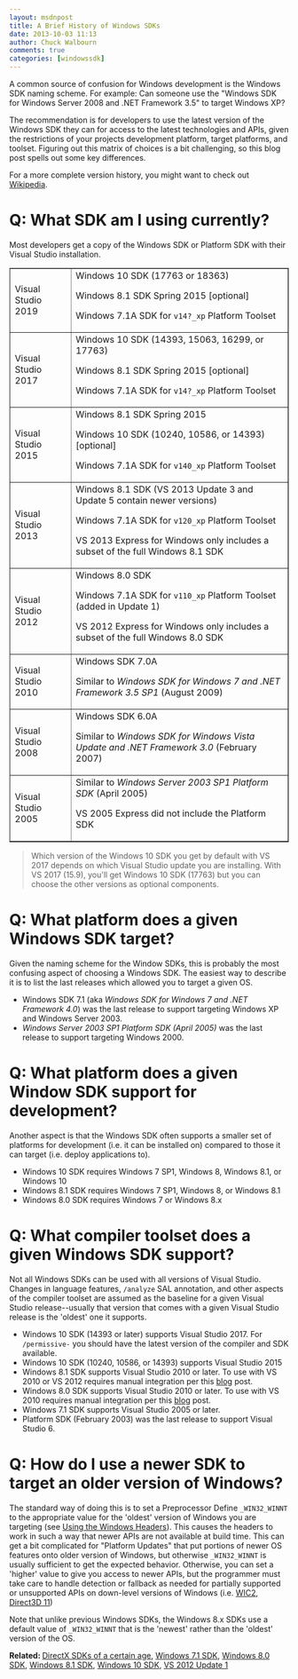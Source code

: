 ```yaml
---
layout: msdnpost
title: A Brief History of Windows SDKs
date: 2013-10-03 11:13
author: Chuck Walbourn
comments: true
categories: [windowssdk]
---
```

A common source of confusion for Windows development is the Windows SDK naming scheme. For example: Can someone use the "Windows SDK for Windows Server 2008 and .NET Framework 3.5" to target Windows XP?
<!--more-->

The recommendation is for developers to use the latest version of the Windows SDK they can for access to the latest technologies and APIs, given the restrictions of your projects development platform, target platforms, and toolset. Figuring out this matrix of choices is a bit challenging, so this blog post spells out some key differences.

For a more complete version history, you might want to check out <a href="http://en.wikipedia.org/wiki/Microsoft_Windows_SDK">Wikipedia</a>.

<h1>Q: What SDK am I using currently?</h1>

Most developers get a copy of the Windows SDK or Platform SDK with their Visual Studio installation.
<table border="1">
<tbody>
<tr>
<td>Visual Studio 2019</td>
<td>Windows 10 SDK (17763 or 18363)

Windows 8.1 SDK Spring 2015 [optional]

Windows 7.1A SDK for ``v14?_xp`` Platform Toolset</td>
</tr>
<tr>
<td>Visual Studio 2017</td>
<td>Windows 10 SDK (14393, 15063, 16299, or 17763)

Windows 8.1 SDK Spring 2015 [optional]

Windows 7.1A SDK for ``v14?_xp`` Platform Toolset</td>
</tr>
<tr>
<td>Visual Studio 2015</td>
<td>Windows 8.1 SDK Spring 2015

Windows 10 SDK (10240, 10586, or 14393) [optional]

Windows 7.1A SDK for ``v140_xp`` Platform Toolset</td>
</tr>
<tr>
<td>Visual Studio 2013</td>
<td>Windows 8.1 SDK (VS 2013 Update 3 and Update 5 contain newer versions)

Windows 7.1A SDK for ``v120_xp`` Platform Toolset

VS 2013 Express for Windows only includes a subset of the full Windows 8.1 SDK</td>
</tr>
<tr>
<td>Visual Studio 2012</td>
<td>Windows 8.0 SDK

Windows 7.1A SDK for ``v110_xp`` Platform Toolset (added in Update 1)

VS 2012 Express for Windows only includes a subset of the full Windows 8.0 SDK</td>
</tr>
<tr>
<td>Visual Studio 2010</td>
<td>Windows SDK 7.0A

Similar to <em>Windows SDK for Windows 7 and .NET Framework 3.5 SP1</em> (August 2009)</td>
</tr>
<tr>
<td>Visual Studio 2008</td>
<td>Windows SDK 6.0A

Similar to <em>Windows SDK for Windows Vista Update and .NET Framework 3.0</em> (February 2007)</td>
</tr>
<tr>
<td>Visual Studio 2005</td>
<td>Similar to <em>Windows Server 2003 SP1 Platform SDK</em> (April 2005)

VS 2005 Express did not include the Platform SDK</td>
</tr>
</tbody>
</table>

> Which version of the Windows 10 SDK you get by default with VS 2017 depends on which Visual Studio update you are installing. With VS 2017 (15.9), you'll get Windows 10 SDK (17763) but you can choose the other versions as optional components.

<h1>Q: What platform does a given Windows SDK target?</h1>

Given the naming scheme for the Window SDKs, this is probably the most confusing aspect of choosing a Windows SDK. The easiest way to describe it is to list the last releases which allowed you to target a given OS.

<ul>
 	<li>Windows SDK 7.1 (aka <em>Windows SDK for Windows 7 and .NET Framework 4.0</em>) was the last release to support targeting Windows XP and Windows Server 2003.</li>
 	<li><em>Windows Server 2003 SP1 Platform SDK (April 2005)</em> was the last release to support targeting Windows 2000.</li>
</ul>
<h1>Q: What platform does a given Window SDK support for development?</h1>
Another aspect is that the Windows SDK often supports a smaller set of platforms for development (i.e. it can be installed on) compared to those it can target (i.e. deploy applications to).
<ul>
 	<li>Windows 10 SDK requires Windows 7 SP1, Windows 8, Windows 8.1, or Windows 10</li>
 	<li>Windows 8.1 SDK requires Windows 7 SP1, Windows 8, or Windows 8.1</li>
 	<li>Windows 8.0 SDK requires Windows 7 or Windows 8.x</li>
</ul>
<h1>Q: What compiler toolset does a given Windows SDK support?</h1>
Not all Windows SDKs can be used with all versions of Visual Studio. Changes in language features, <code>/analyze</code> SAL annotation, and other aspects of the compiler toolset are assumed as the baseline for a given Visual Studio release--usually that version that comes with a given Visual Studio release is the 'oldest' one it supports.
<ul>
  <li>Windows 10 SDK (14393 or later) supports Visual Studio 2017. For <code>/permissive-</code> you should have the latest version of the compiler and SDK available.</li>
 	<li>Windows 10 SDK (10240, 10586, or 14393) supports Visual Studio 2015</li>
 	<li>Windows 8.1 SDK supports Visual Studio 2010 or later. To use with VS 2010 or VS 2012 requires manual integration per this <a href="https://devblogs.microsoft.com/cppblog/using-the-windows-8-sdk-with-visual-studio-2010-configuring-multiple-projects/">blog</a> post.</li>
 	<li>Windows 8.0 SDK supports Visual Studio 2010 or later. To use with VS 2010 requires manual integration per this <a href="https://devblogs.microsoft.com/cppblog/using-the-windows-8-sdk-with-visual-studio-2010-configuring-multiple-projects/">blog</a> post.</li>
 	<li>Windows 7.1 SDK supports Visual Studio 2005 or later.</li>
 	<li>Platform SDK (February 2003) was the last release to support Visual Studio 6.</li>
</ul>

<h1>Q: How do I use a newer SDK to target an older version of Windows?</h1>

The standard way of doing this is to set a Preprocessor Define ``_WIN32_WINNT`` to the appropriate value for the 'oldest' version of Windows you are targeting (see <a href="https://docs.microsoft.com/en-us/windows/desktop/WinProg/using-the-windows-headers">Using the Windows Headers</a>). This causes the headers to work in such a way that newer APIs are not available at build time. This can get a bit complicated for "Platform Updates" that put portions of newer OS features onto older version of Windows, but otherwise ``_WIN32_WINNT`` is usually sufficient to get the expected behavior. Otherwise, you can set a 'higher' value to give you access to newer APIs, but the programmer must take care to handle detection or fallback as needed for partially supported or unsupported APIs on down-level versions of Windows (i.e. <a href="https://walbourn.github.io/windows-imaging-component-and-windows-8/">WIC2</a>, <a href="https://walbourn.github.io/anatomy-of-direct3d-11-create-device/">Direct3D 11</a>)

Note that unlike previous Windows SDKs, the Windows 8.x SDKs use a default value of ``_WIN32_WINNT`` that is the 'newest' rather than the 'oldest' version of the OS.

<strong>Related: </strong><a href="https://walbourn.github.io/directx-sdks-of-a-certain-age/">DirectX SDKs of a certain age</a>, <a href="https://walbourn.github.io/windows-sdk-7-1/">Windows 7.1 SDK</a>, <a href="https://walbourn.github.io/visual-studio-2012-and-windows-8-0-sdk-rtm-are-now-available/">Windows 8.0 SDK</a>, <a href="https://walbourn.github.io/visual-studio-2013-and-windows-8-1-sdk-rtm-are-now-available/">Windows 8.1 SDK</a>, <a href="https://walbourn.github.io/visual-studio-tools-for-windows-10-preview/">Windows 10 SDK</a>, <a href="https://walbourn.github.io/visual-studio-2012-update-1/">VS 2012 Update 1</a>

